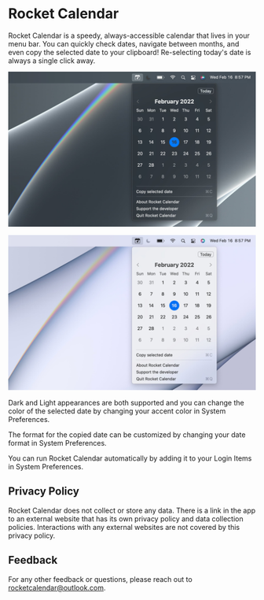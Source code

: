 # Rocket Calendar

Rocket Calendar is a speedy, always-accessible calendar that lives in your menu bar. You can quickly check dates, navigate between months, and even copy the selected date to your clipboard! Re-selecting today's date is always a single click away.

![Dark Mode Screenshot](/assets/images/RocketCalendar/ScreenshotDark.jpg)

![Light Mode Screenshot](/assets/images/RocketCalendar/ScreenshotLight.jpg)

Dark and Light appearances are both supported and you can change the color of the selected date by changing your accent color in System Preferences.

The format for the copied date can be customized by changing your date format in System Preferences.

You can run Rocket Calendar automatically by adding it to your Login Items in System Preferences.

## Privacy Policy

Rocket Calendar does not collect or store any data. There is a link in the app to an external website that has its own privacy policy and data collection policies. Interactions with any external websites are not covered by this privacy policy.

## Feedback

For any other feedback or questions, please reach out to [rocketcalendar@outlook.com](mailto:rocketcalendar@outlook.com?Subject=Rocket%20Calendar%20Feedback).
